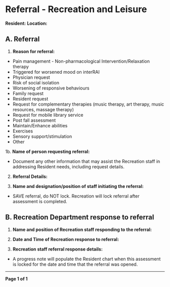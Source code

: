 # Referral - Recreation and Leisure

**Resident:**                                    **Location:**

## A. Referral

1. **Reason for referral:**
- Pain management - Non-pharmacological Intervention/Relaxation therapy
- Triggered for worsened mood on interRAI
- Physician request
- Risk of social isolation
- Worsening of responsive behaviours
- Family request
- Resident request
- Request for complementary therapies (music therapy, art therapy, music resources, massage therapy)
- Request for mobile library service
- Post fall assessment
- Maintain/Enhance abilities
- Exercises
- Sensory support/stimulation
- Other

1b. **Name of person requesting referral:**
- Document any other information that may assist the Recreation staff in addressing Resident needs, including request details.

2. **Referral Details:**

3. **Name and designation/position of staff initiating the referral:**
- SAVE referral, do NOT lock. Recreation will lock referral after assessment is completed.

## B. Recreation Department response to referral

1. **Name and position of Recreation staff responding to the referral:**

2. **Date and Time of Recreation response to referral:**

3. **Recreation staff referral response details:**
- A progress note will populate the Resident chart when this assessment is locked for the date and time that the referral was opened.

----

**Page 1 of 1**